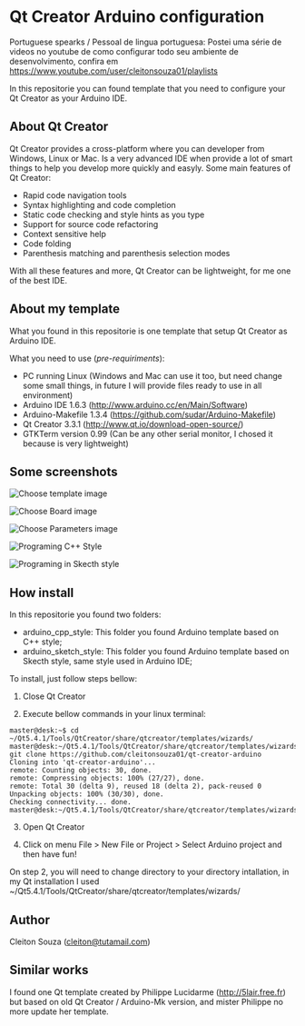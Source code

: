 # Qt Creator Arduino configuration

Portuguese spearks / Pessoal de lingua portuguesa: Postei uma série de videos no youtube de como configurar todo seu ambiente de desenvolvimento, confira em https://www.youtube.com/user/cleitonsouza01/playlists

In this repositorie you can found template that you need to configure your Qt Creator as your Arduino IDE.

## About Qt Creator
Qt Creator provides a cross-platform where you can developer from Windows, Linux or Mac. Is a very advanced IDE when provide a lot of smart things to help you develop more quickly and easyly. Some main features of Qt Creator:
- Rapid code navigation tools
- Syntax highlighting and code completion
- Static code checking and style hints as you type
- Support for source code refactoring
- Context sensitive help
- Code folding
- Parenthesis matching and parenthesis selection modes

With all these features and more, Qt Creator can be lightweight, for me one of the best IDE.

## About my template
What you found in this repositorie is one template that setup Qt Creator as Arduino IDE.

What you need to use (*pre-requiriments*):
* PC running Linux (Windows and Mac can use it too, but need change some small things, in future I will provide files ready to use in all environment)
* Arduino IDE 1.6.3 (http://www.arduino.cc/en/Main/Software)
* Arduino-Makefile 1.3.4 (https://github.com/sudar/Arduino-Makefile)
* Qt Creator 3.3.1 (http://www.qt.io/download-open-source/)
* GTKTerm version 0.99 (Can be any other serial monitor, I chosed it because is very lightweight)

## Some screenshots

![Choose template image](https://github.com/cleitonsouza01/qt-creator-arduino/blob/master/screenshot/img_choose_temp.png?raw=false "Screen where you can choose template")

![Choose Board image](https://github.com/cleitonsouza01/qt-creator-arduino/blob/master/screenshot/img_choose_board.png?raw=false "Screen where you can choose Board")

![Choose Parameters image](https://github.com/cleitonsouza01/qt-creator-arduino/blob/master/screenshot/img_choose_param.png?raw=false "Screen where you can choose Parameters")

![Programing C++ Style](https://github.com/cleitonsouza01/qt-creator-arduino/blob/master/screenshot/img_example_cpp_style.png?raw=false "Programing C++ Style")

![Programing in Skecth style](https://github.com/cleitonsouza01/qt-creator-arduino/blob/master/screenshot/img_example_sketch_style.png?raw=false "Programing in Skecth style")

## How install
In this repositorie you found two folders:
* arduino_cpp_style: This folder you found Arduino template based on C++ style;
* arduino_sketch_style: This folder you found Arduino template based on Skecth style, same style used in Arduino IDE;

To install, just follow steps bellow:

1) Close Qt Creator

2) Execute bellow commands in your linux terminal:

```
master@desk:~$ cd ~/Qt5.4.1/Tools/QtCreator/share/qtcreator/templates/wizards/
master@desk:~/Qt5.4.1/Tools/QtCreator/share/qtcreator/templates/wizards$ git clone https://github.com/cleitonsouza01/qt-creator-arduino
Cloning into 'qt-creator-arduino'...
remote: Counting objects: 30, done.
remote: Compressing objects: 100% (27/27), done.
remote: Total 30 (delta 9), reused 18 (delta 2), pack-reused 0
Unpacking objects: 100% (30/30), done.
Checking connectivity... done.
master@desk:~/Qt5.4.1/Tools/QtCreator/share/qtcreator/templates/wizards$ 

```

3) Open Qt Creator

4) Click on menu File > New File or Project > Select Arduino project and then have fun!

On step 2, you will need to change directory to your directory intallation, in my Qt installation I used ~/Qt5.4.1/Tools/QtCreator/share/qtcreator/templates/wizards/


## Author
Cleiton Souza (cleiton@tutamail.com)


## Similar works
I found one Qt template created by Philippe Lucidarme (http://5lair.free.fr) but based on old Qt Creator / Arduino-Mk version, and mister Philippe no more update her template.

